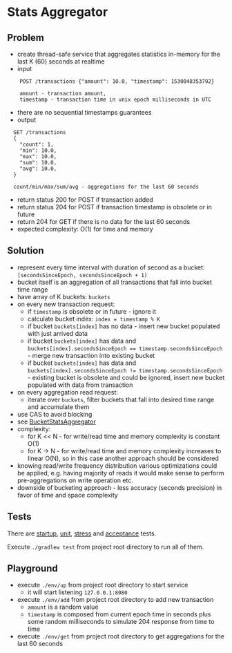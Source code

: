 # Stats Aggregator

## Problem

* create thread-safe service that aggregates statistics in-memory for the last K (60) seconds at realtime
* input 
```
    POST /transactions {"amount": 10.0, "timestamp": 1530048353792}
    
    amount - transaction amount,
    timestamp - transaction time in unix epoch milliseconds in UTC
``` 
* there are no sequential timestamps guarantees 
* output
```
  GET /transactions
  {
    "count": 1,
    "min": 10.0,
    "max": 10.0,
    "sum": 10.0,
    "avg": 10.0,
  } 
  
  count/min/max/sum/avg - aggregations for the last 60 seconds
```
* return status 200 for POST if transaction added
* return status 204 for POST if transaction timestamp is obsolete or in future
* return 204 for GET if there is no data for the last 60 seconds
* expected complexity: O(1) for time and memory

## Solution

* represent every time interval with duration of second as a bucket: `[secondsSinceEpoch, secondsSinceEpoch + 1)`
* bucket itself is an aggregation of all transactions that fall into bucket time range
* have array of K buckets: `buckets`
* on every new transaction request:
  * if `timestamp` is obsolete or in future - ignore it
  * calculate bucket index: `index = timestamp % K`
  * if bucket `buckets[index]` has no data - insert new bucket populated with just arrived data
  * if bucket `buckets[index]` has data and `buckets[index].secondsSinceEpoch == timestamp.secondsSinceEpoch` - 
  merge new transaction into existing bucket
  * if bucket `buckets[index]` has data and `buckets[index].secondsSinceEpoch != timestamp.secondsSinceEpoch` - 
  existing bucket is obsolete and could be ignored, insert new bucket populated with data from transaction
* on every aggregation read request:
  * iterate over `buckets`, filter buckets that fall into desired time range and accumulate them
* use CAS to avoid blocking
* see [BucketStatsAggregator](https://github.com/antonkholodok/stats-aggregator/blob/master/src/main/java/com/akholodok/stats/aggregator/service/BucketStatsAggregator.java)
* complexity:
  * for K << N - for write/read time and memory complexity is constant O(1)
  * for K -> N - for write/read time and memory complexity increases to linear O(N), so in this case another approach should be considered
* knowing read/write frequency distribution various optimizations could be applied, e.g. having majority of reads 
it would make sense to perform pre-aggregations on write operation etc.
* downside of bucketing approach - less accuracy (seconds precision) in favor of time and space complexity

## Tests

There are 
[startup](https://github.com/antonkholodok/stats-aggregator/blob/master/src/test/java/com/akholodok/stats/aggregator/StatsAggregatorApplicationTests.java), 
[unit](https://github.com/antonkholodok/stats-aggregator/blob/master/src/test/java/com/akholodok/stats/aggregator/service/BucketStatsAggregatorTests.java),
[stress](https://github.com/antonkholodok/stats-aggregator/blob/master/src/test/java/com/akholodok/stats/aggregator/service/BucketStatsAggregatorStressTests.java) and
[acceptance](https://github.com/antonkholodok/stats-aggregator/blob/master/src/test/java/com/akholodok/stats/aggregator/controller/TransactionsRestControllerTests.java)
tests.

Execute `./gradlew test` from project root directory to run all of them.

## Playground

* execute `./env/up` from project root directory to start service
  * it will start listening `127.0.0.1:8080`
* execute `./env/add` from project root directory to add new transaction
  * `amount` is a random value
  * `timestamp` is composed from current epoch time in seconds plus some random milliseconds to simulate 204 response from time to time
* execute `./env/get` from project root directory to get aggregations for the last 60 seconds